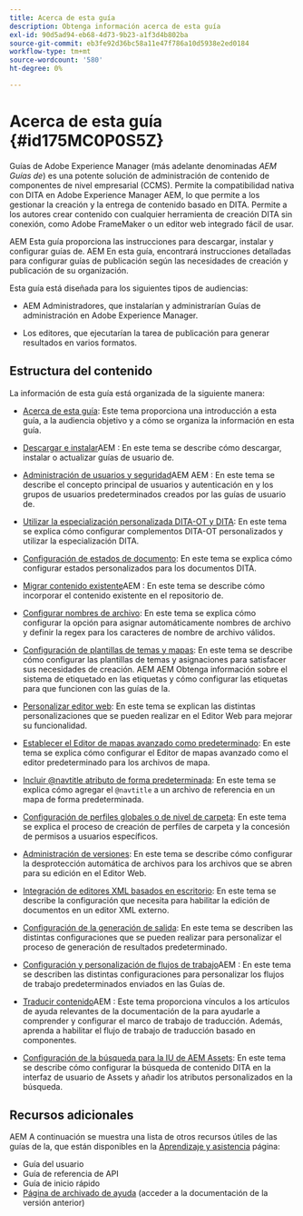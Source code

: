 ```yaml
---
title: Acerca de esta guía
description: Obtenga información acerca de esta guía
exl-id: 90d5ad94-eb68-4d73-9b23-a1f3d4b802ba
source-git-commit: eb3fe92d36bc58a11e47f786a10d5938e2ed0184
workflow-type: tm+mt
source-wordcount: '580'
ht-degree: 0%

---
```


# Acerca de esta guía {#id175MC0P0S5Z}

Guías de Adobe Experience Manager \(más adelante denominadas *AEM Guías de*\) es una potente solución de administración de contenido de componentes de nivel empresarial \(CCMS\). Permite la compatibilidad nativa con DITA en Adobe Experience Manager AEM, lo que permite a los gestionar la creación y la entrega de contenido basado en DITA. Permite a los autores crear contenido con cualquier herramienta de creación DITA sin conexión, como Adobe FrameMaker o un editor web integrado fácil de usar.

AEM Esta guía proporciona las instrucciones para descargar, instalar y configurar guías de. AEM En esta guía, encontrará instrucciones detalladas para configurar guías de publicación según las necesidades de creación y publicación de su organización.

Esta guía está diseñada para los siguientes tipos de audiencias:

- AEM Administradores, que instalarían y administrarían Guías de administración en Adobe Experience Manager.

- Los editores, que ejecutarían la tarea de publicación para generar resultados en varios formatos.


## Estructura del contenido

La información de esta guía está organizada de la siguiente manera:

- [Acerca de esta guía](#id175MC0P0S5Z): Este tema proporciona una introducción a esta guía, a la audiencia objetivo y a cómo se organiza la información en esta guía.

- [Descargar e instalar](download-install.md#)AEM : En este tema se describe cómo descargar, instalar o actualizar guías de usuario de.

- [Administración de usuarios y seguridad](user-admin-sec.md#)AEM AEM : En este tema se describe el concepto principal de usuarios y autenticación en y los grupos de usuarios predeterminados creados por las guías de usuario de.

- [Utilizar la especialización personalizada DITA-OT y DITA](dita-ot-specialization.md#): En este tema se explica cómo configurar complementos DITA-OT personalizados y utilizar la especialización DITA.

- [Configuración de estados de documento](customize-doc-state.md#): En este tema se explica cómo configurar estados personalizados para los documentos DITA.

- [Migrar contenido existente](migrate-content.md#)AEM : En este tema se describe cómo incorporar el contenido existente en el repositorio de.

- [Configurar nombres de archivo](conf-file-names.md#): En este tema se explica cómo configurar la opción para asignar automáticamente nombres de archivo y definir la regex para los caracteres de nombre de archivo válidos.

- [Configuración de plantillas de temas y mapas](conf-template-tags.md#): En este tema se describe cómo configurar las plantillas de temas y asignaciones para satisfacer sus necesidades de creación. AEM AEM Obtenga información sobre el sistema de etiquetado en las etiquetas y cómo configurar las etiquetas para que funcionen con las guías de la.

- [Personalizar editor web](conf-web-editor.md#): En este tema se explican las distintas personalizaciones que se pueden realizar en el Editor Web para mejorar su funcionalidad.

- [Establecer el Editor de mapas avanzado como predeterminado](conf-map-editor.md#id194GHE0I0CW): En este tema se explica cómo configurar el Editor de mapas avanzado como el editor predeterminado para los archivos de mapa.

- [Incluir @navtitle atributo de forma predeterminada](auto-add-navtitle.md#): En este tema se explica cómo agregar el `@navtitle` a un archivo de referencia en un mapa de forma predeterminada.

- [Configuración de perfiles globales o de nivel de carpeta](conf-folder-level.md#): En este tema se explica el proceso de creación de perfiles de carpeta y la concesión de permisos a usuarios específicos.

- [Administración de versiones](version-management.md#): En este tema se describe cómo configurar la desprotección automática de archivos para los archivos que se abren para su edición en el Editor Web.

- [Integración de editores XML basados en escritorio](integrate-desktop-editors.md#): En este tema se describe la configuración que necesita para habilitar la edición de documentos en un editor XML externo.

- [Configuración de la generación de salida](conf-output-generation.md#): En este tema se describen las distintas configuraciones que se pueden realizar para personalizar el proceso de generación de resultados predeterminado.

- [Configuración y personalización de flujos de trabajo](customize-workflows.md#)AEM : En este tema se describen las distintas configuraciones para personalizar los flujos de trabajo predeterminados enviados en las Guías de.

- [Traducir contenido](translation.md#)AEM : Este tema proporciona vínculos a los artículos de ayuda relevantes de la documentación de la para ayudarle a comprender y configurar el marco de trabajo de traducción. Además, aprenda a habilitar el flujo de trabajo de traducción basado en componentes.

- [Configuración de la búsqueda para la IU de AEM Assets](conf-dita-search.md#): En este tema se describe cómo configurar la búsqueda de contenido DITA en la interfaz de usuario de Assets y añadir los atributos personalizados en la búsqueda.


## Recursos adicionales

AEM A continuación se muestra una lista de otros recursos útiles de las guías de la, que están disponibles en la [Aprendizaje y asistencia](https://helpx.adobe.com/support/xml-documentation-for-experience-manager.html) página:

- Guía del usuario
- Guía de referencia de API
- Guía de inicio rápido
- [Página de archivado de ayuda](https://helpx.adobe.com/xml-documentation-for-experience-manager/archive.html) \(acceder a la documentación de la versión anterior\)
